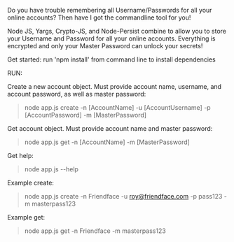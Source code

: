 Do you have trouble remembering all Username/Passwords for all your online accounts? Then have I got the commandline tool for you!

Node JS, Yargs, Crypto-JS, and Node-Persist combine to allow you to store your Username and Password for all your online accounts. Everything is encrypted and only your Master Password can unlock your secrets!

Get started: run 'npm install' from command line to install dependencies

RUN:

Create a new account object. Must provide account name, username, and  account password, as well as master password:
> node app.js create -n [AccountName] -u [AccountUsername] -p [AccountPassword] -m [MasterPassword]

Get account object. Must provide account name and master password:
> node app.js get -n [AccountName] -m [MasterPassword]

Get help:
> node app.js --help

Example create:
> node app.js create -n Friendface -u roy@friendface.com -p pass123 -m masterpass123

Example get:
> node app.js get -n Friendface -m masterpass123
